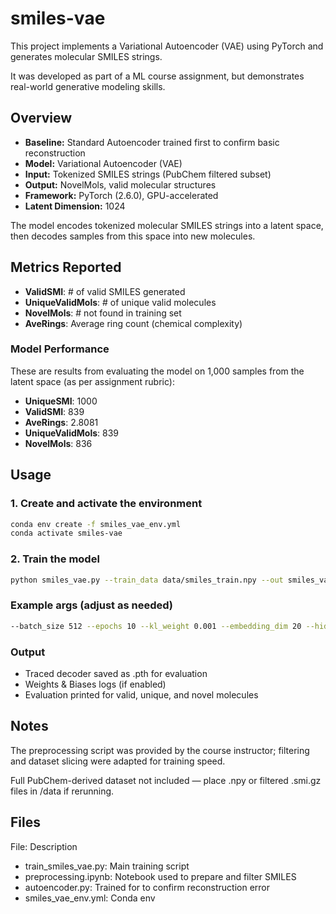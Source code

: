 # smiles-vae

This project implements a Variational Autoencoder (VAE) using PyTorch and generates molecular SMILES strings. 

It was developed as part of a ML course assignment, but demonstrates real-world generative modeling skills.

## Overview

- **Baseline:** Standard Autoencoder trained first to confirm basic reconstruction
- **Model:** Variational Autoencoder (VAE)
- **Input:** Tokenized SMILES strings (PubChem filtered subset)
- **Output:** NovelMols, valid molecular structures
- **Framework:** PyTorch (2.6.0), GPU-accelerated
- **Latent Dimension:** 1024

The model encodes tokenized molecular SMILES strings into a latent space, then decodes samples from this space into new molecules.

## Metrics Reported
- **ValidSMI**: # of valid SMILES generated
- **UniqueValidMols**: # of unique valid molecules
- **NovelMols**: # not found in training set
- **AveRings**: Average ring count (chemical complexity)

### Model Performance

These are results from evaluating the model on 1,000 samples from the latent space (as per assignment rubric):

- **UniqueSMI**: 1000
- **ValidSMI**: 839	
- **AveRings**: 2.8081
- **UniqueValidMols**: 839
- **NovelMols**: 836


## Usage

### 1. Create and activate the environment
```bash
conda env create -f smiles_vae_env.yml
conda activate smiles-vae
```
### 2. Train the model
```bash
python smiles_vae.py --train_data data/smiles_train.npy --out smiles_vae_model.pth
```

### Example args (adjust as needed)
```bash
--batch_size 512 --epochs 10 --kl_weight 0.001 --embedding_dim 20 --hidden_size 1024
```

### Output

- Traced decoder saved as .pth for evaluation
- Weights & Biases logs (if enabled)
- Evaluation printed for valid, unique, and novel molecules

## Notes
The preprocessing script was provided by the course instructor; filtering and dataset slicing were adapted for training speed.

Full PubChem-derived dataset not included — place .npy or filtered .smi.gz files in /data if rerunning.

## Files
File: Description  
- train_smiles_vae.py: Main training script  
- preprocessing.ipynb: Notebook used to prepare and filter SMILES
- autoencoder.py: Trained for to confirm reconstruction error
- smiles_vae_env.yml: Conda env

